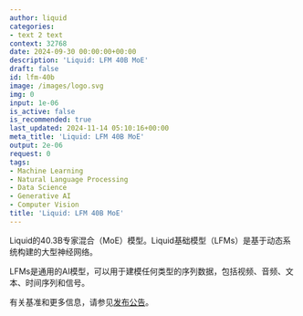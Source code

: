 ```yaml
---
author: liquid
categories:
- text 2 text
context: 32768
date: 2024-09-30 00:00:00+00:00
description: 'Liquid: LFM 40B MoE'
draft: false
id: lfm-40b
image: /images/logo.svg
img: 0
input: 1e-06
is_active: false
is_recommended: true
last_updated: 2024-11-14 05:10:16+00:00
meta_title: 'Liquid: LFM 40B MoE'
output: 2e-06
request: 0
tags:
- Machine Learning
- Natural Language Processing
- Data Science
- Generative AI
- Computer Vision
title: 'Liquid: LFM 40B MoE'
---
```
















Liquid的40.3B专家混合（MoE）模型。Liquid基础模型（LFMs）是基于动态系统构建的大型神经网络。

LFMs是通用的AI模型，可以用于建模任何类型的序列数据，包括视频、音频、文本、时间序列和信号。

有关基准和更多信息，请参见[发布公告](https://www.liquid.ai/liquid-foundation-models)。

